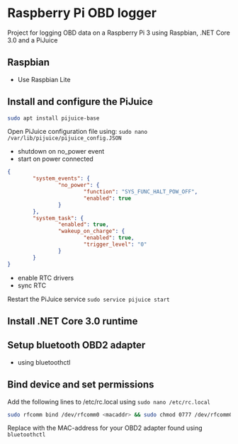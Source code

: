 # Raspberry Pi OBD logger
Project for logging OBD data on a Raspberry Pi 3 using Raspbian, .NET Core 3.0 and a PiJuice

## Raspbian

* Use Raspbian Lite

## Install and configure the PiJuice

```bash
sudo apt install pijuice-base
```

Open PiJuice configuration file using: `sudo nano /var/lib/pijuice/pijuice_config.JSON`

* shutdown on no_power event
* start on power connected

```json
{
        "system_events": {
                "no_power": {
                        "function": "SYS_FUNC_HALT_POW_OFF",
                        "enabled": true
                }
        },
        "system_task": {
                "enabled": true,
                "wakeup_on_charge": {
                        "enabled": true,
                        "trigger_level": "0"
                }
        }
}
```

* enable RTC drivers
* sync RTC

Restart the PiJuice service `sudo service pijuice start`

## Install .NET Core 3.0 runtime

## Setup bluetooth OBD2 adapter

* using bluetoothctl

## Bind device and set permissions

Add the following lines to /etc/rc.local using `sudo nano /etc/rc.local`

```bash
sudo rfcomm bind /dev/rfcomm0 <macaddr> && sudo chmod 0777 /dev/rfcomm0
```

Replace <macaddr> with the MAC-address for your OBD2 adapter found using `bluetoothctl`
